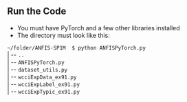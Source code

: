 ## Run the Code
- You must have PyTorch and a few other libraries installed
- The directory must look like this:

`~/folder/ANFIS-SP1M  $ python ANFISPyTorch.py`  
| -- `..`  
| -- `ANFISPyTorch.py`  
| -- `dataset_utils.py`  
| -- `wcciExpData_ex91.py`  
| -- `wcciExpLabel_ex91.py`  
| -- `wcciExpTypic_ex91.py`  
